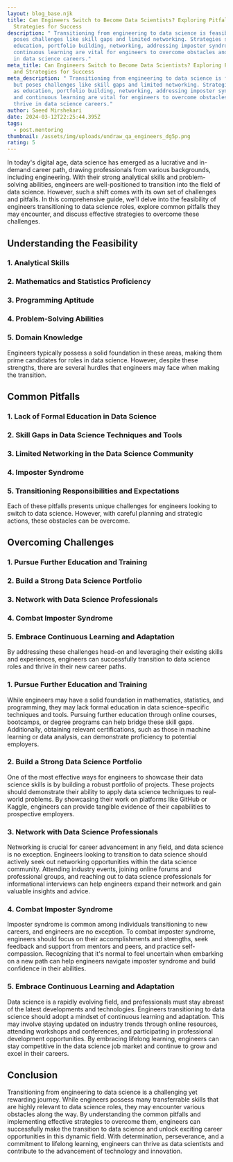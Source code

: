 ```yaml
---
layout: blog_base.njk
title: Can Engineers Switch to Become Data Scientists? Exploring Pitfalls and
  Strategies for Success
description: " Transitioning from engineering to data science is feasible but
  poses challenges like skill gaps and limited networking. Strategies such as
  education, portfolio building, networking, addressing imposter syndrome, and
  continuous learning are vital for engineers to overcome obstacles and thrive
  in data science careers."
meta_title: Can Engineers Switch to Become Data Scientists? Exploring Pitfalls
  and Strategies for Success
meta_description: " Transitioning from engineering to data science is feasible
  but poses challenges like skill gaps and limited networking. Strategies such
  as education, portfolio building, networking, addressing imposter syndrome,
  and continuous learning are vital for engineers to overcome obstacles and
  thrive in data science careers."
author: Saeed Mirshekari
date: 2024-03-12T22:25:44.395Z
tags:
  - post.mentoring
thumbnail: /assets/img/uploads/undraw_qa_engineers_dg5p.png
rating: 5
---
```



In today's digital age, data science has emerged as a lucrative and in-demand career path, drawing professionals from various backgrounds, including engineering. With their strong analytical skills and problem-solving abilities, engineers are well-positioned to transition into the field of data science. However, such a shift comes with its own set of challenges and pitfalls. In this comprehensive guide, we'll delve into the feasibility of engineers transitioning to data science roles, explore common pitfalls they may encounter, and discuss effective strategies to overcome these challenges.

## Understanding the Feasibility

### 1. Analytical Skills
### 2. Mathematics and Statistics Proficiency
### 3. Programming Aptitude
### 4. Problem-Solving Abilities
### 5. Domain Knowledge

Engineers typically possess a solid foundation in these areas, making them prime candidates for roles in data science. However, despite these strengths, there are several hurdles that engineers may face when making the transition.

## Common Pitfalls

### 1. Lack of Formal Education in Data Science
### 2. Skill Gaps in Data Science Techniques and Tools
### 3. Limited Networking in the Data Science Community
### 4. Imposter Syndrome
### 5. Transitioning Responsibilities and Expectations

Each of these pitfalls presents unique challenges for engineers looking to switch to data science. However, with careful planning and strategic actions, these obstacles can be overcome.

## Overcoming Challenges

### 1. Pursue Further Education and Training
### 2. Build a Strong Data Science Portfolio
### 3. Network with Data Science Professionals
### 4. Combat Imposter Syndrome
### 5. Embrace Continuous Learning and Adaptation

By addressing these challenges head-on and leveraging their existing skills and experiences, engineers can successfully transition to data science roles and thrive in their new career paths.

### 1. **Pursue Further Education and Training**

While engineers may have a solid foundation in mathematics, statistics, and programming, they may lack formal education in data science-specific techniques and tools. Pursuing further education through online courses, bootcamps, or degree programs can help bridge these skill gaps. Additionally, obtaining relevant certifications, such as those in machine learning or data analysis, can demonstrate proficiency to potential employers.

### 2. **Build a Strong Data Science Portfolio**

One of the most effective ways for engineers to showcase their data science skills is by building a robust portfolio of projects. These projects should demonstrate their ability to apply data science techniques to real-world problems. By showcasing their work on platforms like GitHub or Kaggle, engineers can provide tangible evidence of their capabilities to prospective employers.

### 3. **Network with Data Science Professionals**

Networking is crucial for career advancement in any field, and data science is no exception. Engineers looking to transition to data science should actively seek out networking opportunities within the data science community. Attending industry events, joining online forums and professional groups, and reaching out to data science professionals for informational interviews can help engineers expand their network and gain valuable insights and advice.

### 4. **Combat Imposter Syndrome**

Imposter syndrome is common among individuals transitioning to new careers, and engineers are no exception. To combat imposter syndrome, engineers should focus on their accomplishments and strengths, seek feedback and support from mentors and peers, and practice self-compassion. Recognizing that it's normal to feel uncertain when embarking on a new path can help engineers navigate imposter syndrome and build confidence in their abilities.

### 5. **Embrace Continuous Learning and Adaptation**

Data science is a rapidly evolving field, and professionals must stay abreast of the latest developments and technologies. Engineers transitioning to data science should adopt a mindset of continuous learning and adaptation. This may involve staying updated on industry trends through online resources, attending workshops and conferences, and participating in professional development opportunities. By embracing lifelong learning, engineers can stay competitive in the data science job market and continue to grow and excel in their careers.

## Conclusion

Transitioning from engineering to data science is a challenging yet rewarding journey. While engineers possess many transferrable skills that are highly relevant to data science roles, they may encounter various obstacles along the way. By understanding the common pitfalls and implementing effective strategies to overcome them, engineers can successfully make the transition to data science and unlock exciting career opportunities in this dynamic field. With determination, perseverance, and a commitment to lifelong learning, engineers can thrive as data scientists and contribute to the advancement of technology and innovation.